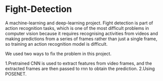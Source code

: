 # Fight-Detection
A machine-learning and deep-learning project.
Fight detection is part of action recognition tasks, which is one of the most difficult problems in computer vision because it requires recognising activities from videos and making predictions from a series of frames rather than just a single frame, so training an action recognition model is difficult.

We used two ways to fix the problem in this project.

1.Pretrained CNN is used to extract features from video frames, and the extracted frames are then passed to rnn to obtain the prediction. 
2.Using POSENET.
